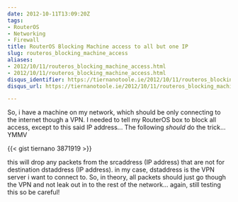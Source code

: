 ```yaml
---
date: 2012-10-11T13:09:20Z
tags:
- RouterOS
- Networking
- Firewall
title: RouterOS Blocking Machine access to all but one IP
slug: routeros_blocking_machine_access
aliases:
- 2012/10/11/routeros_blocking_machine_access.html
- 2012/10/11/routeros_blocking_machine_access.html
disqus_identifier: https://tiernanotoole.ie/2012/10/11/routeros_blocking_machine_access.html
disqus_url: https://tiernanotoole.ie/2012/10/11/routeros_blocking_machine_access.html

---
```

 
 
 
 

So, i have a machine on my network, which should be only connecting to the internet though a VPN. I needed to tell my RouterOS box to block all access, except to this said IP address... The following *should* do the trick... YMMV

{{< gist tiernano 3871919 >}}



this will drop any packets from the srcaddress (IP address) that are not for destination dstaddress (IP address). in my case, dstaddress is the VPN server i want to connect to. So, in theory, all packets should just go though the VPN and not leak out in to the rest of the network... again, still testing this so be careful!
